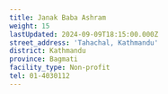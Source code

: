 ```yaml
---
title: Janak Baba Ashram
weight: 15
lastUpdated: 2024-09-09T18:15:00.000Z
street_address: 'Tahachal, Kathmandu'
district: Kathmandu
province: Bagmati
facility_type: Non-profit
tel: 01-4030112
---
```


